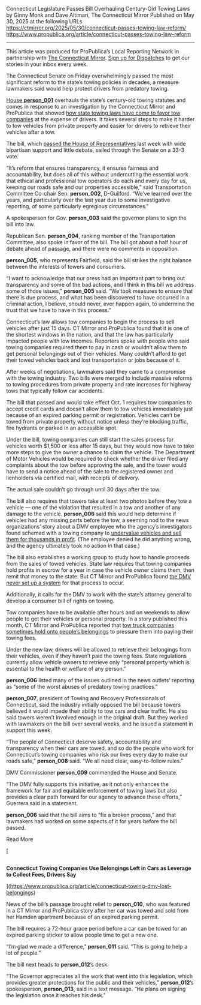 Connecticut Legislature Passes Bill Overhauling Century-Old Towing Laws
 by Ginny Monk and Dave Altimari, The Connecticut Mirror
Published on May 30, 2025 at the following URLs
https://ctmirror.org/2025/05/30/connecticut-passes-towing-law-reform/
https://www.propublica.org/article/connecticut-passes-towing-law-reform

---


This article was produced for ProPublica’s Local Reporting Network in partnership with [The Connecticut Mirror](https://ctmirror.org/). [Sign up for Dispatches](https://www.propublica.org/newsletters/dispatches) to get our stories in your inbox every week.

The Connecticut Senate on Friday overwhelmingly passed the most significant reform to the state’s towing policies in decades, a measure lawmakers said would help protect drivers from predatory towing.

[House **person_001**](https://www.cga.ct.gov/asp/cgabillstatus/cgabillstatus.asp?selBillType=Bill&which_year=2025&bill_num=7162) overhauls the state’s century-old towing statutes and comes in response to an investigation by the Connecticut Mirror and ProPublica that showed [how state towing laws have come to favor tow companies](https://www.propublica.org/article/connecticut-dmv-tow-companies-car-sales) at the expense of drivers. It takes several steps to make it harder to tow vehicles from private property and easier for drivers to retrieve their vehicles after a tow.

The bill, which [passed the House of Representatives](https://ctmirror.org/2025/05/22/ct-towing-bill-passes-house/) last week with wide bipartisan support and little debate, sailed through the Senate on a 33-3 vote.

“It’s reform that ensures transparency, it ensures fairness and accountability, but does all of this without undercutting the essential work that ethical and professional tow operators do each and every day for us, keeping our roads safe and our properties accessible,” said Transportation Committee Co-chair Sen. **person_002**, D-Guilford. “We’ve learned over the years, and particularly over the last year due to some investigative reporting, of some particularly egregious circumstances.”

A spokesperson for Gov. **person_003** said the governor plans to sign the bill into law.

Republican Sen. **person_004**, ranking member of the Transportation Committee, also spoke in favor of the bill. The bill got about a half hour of debate ahead of passage, and there were no comments in opposition.

**person_005**, who represents Fairfield, said the bill strikes the right balance between the interests of towers and consumers.

“I want to acknowledge that our press had an important part to bring out transparency and some of the bad actions, and I think in this bill we address some of those issues,” **person_005** said. “We took measures to ensure that there is due process, and what has been discovered to have occurred in a criminal action, I believe, should never, ever happen again, to undermine the trust that we have to have in this process.”

Connecticut’s law allows tow companies to begin the process to sell vehicles after just 15 days. CT Mirror and ProPublica found that it is one of the shortest windows in the nation, and that the law has particularly impacted people with low incomes. Reporters spoke with people who said towing companies required them to pay in cash or wouldn’t allow them to get personal belongings out of their vehicles. Many couldn’t afford to get their towed vehicles back and lost transportation or jobs because of it.

After weeks of negotiations, lawmakers said they came to a compromise with the towing industry. Two bills were merged to include massive reforms to towing procedures from private property and rate increases for highway tows that typically follow car accidents.

The bill that passed and would take effect Oct. 1 requires tow companies to accept credit cards and doesn’t allow them to tow vehicles immediately just because of an expired parking permit or registration. Vehicles can’t be towed from private property without notice unless they’re blocking traffic, fire hydrants or parked in an accessible spot.

Under the bill, towing companies can still start the sales process for vehicles worth $1,500 or less after 15 days, but they would now have to take more steps to give the owner a chance to claim the vehicle. The Department of Motor Vehicles would be required to check whether the driver filed any complaints about the tow before approving the sale, and the tower would have to send a notice ahead of the sale to the registered owner and lienholders via certified mail, with receipts of delivery.

The actual sale couldn’t go through until 30 days after the tow.

The bill also requires that towers take at least two photos before they tow a vehicle — one of the violation that resulted in a tow and another of any damage to the vehicle. **person_006** said this would help determine if vehicles had any missing parts before the tow, a seeming nod to the news organizations’ story about a DMV employee who the agency’s investigators found schemed with a towing company to [undervalue vehicles and sell them for thousands in profit](https://www.propublica.org/article/connecticut-dmv-employee-sells-towed-cars). (The employee denied he did anything wrong, and the agency ultimately took no action in that case.)

The bill also establishes a working group to study how to handle proceeds from the sales of towed vehicles. State law requires that towing companies hold profits in escrow for a year in case the vehicle owner claims them, then remit that money to the state. But CT Mirror and ProPublica found [the DMV never set up a system](https://www.propublica.org/article/connecticut-dmv-towing-law-enforcement) for that process to occur.

Additionally, it calls for the DMV to work with the state’s attorney general to develop a consumer bill of rights on towing.

Tow companies have to be available after hours and on weekends to allow people to get their vehicles or personal property. In a story published this month, CT Mirror and ProPublica reported that [tow truck companies sometimes hold onto people’s belongings](https://www.propublica.org/article/connecticut-towing-dmv-lost-belongings) to pressure them into paying their towing fees.

Under the new law, drivers will be allowed to retrieve their belongings from their vehicles, even if they haven’t paid the towing fees. State regulations currently allow vehicle owners to retrieve only “personal property which is essential to the health or welfare of any person.”

**person_006** listed many of the issues outlined in the news outlets’ reporting as “some of the worst abuses of predatory towing practices.”

**person_007**, president of Towing and Recovery Professionals of Connecticut, said the industry initially opposed the bill because towers believed it would impede their ability to tow cars and clear traffic. He also said towers weren’t involved enough in the original draft. But they worked with lawmakers on the bill over several weeks, and he issued a statement in support this week.

“The people of Connecticut deserve safety, accountability and transparency when their cars are towed, and so do the people who work for Connecticut’s towing companies who risk our lives every day to make our roads safe,” **person_008** said. “We all need clear, easy-to-follow rules.”

DMV Commissioner **person_009** commended the House and Senate.

“The DMV fully supports this initiative, as it not only enhances the framework for fair and equitable enforcement of towing laws but also provides a clear path forward for our agency to advance these efforts,” Guerrera said in a statement.

**person_006** said that the bill aims to “fix a broken process,” and that lawmakers had worked on some aspects of it for years before the bill passed.

Read More

[

![](data:image/svg+xml;charset=utf-8,%3Csvg%20xmlns%3D%27http%3A%2F%2Fwww.w3.org%2F2000%2Fsvg%27%20width%3D%271%27%20height%3D%271%27%20style%3D%27background%3Atransparent%27%2F%3E)

**Connecticut Towing Companies Use Belongings Left in Cars as Leverage to Collect Fees, Drivers Say**

](https://www.propublica.org/article/connecticut-towing-dmv-lost-belongings)

News of the bill’s passage brought relief to **person_010**, who was featured in a CT Mirror and ProPublica story after her car was towed and sold from her Hamden apartment because of an expired parking permit.

The bill requires a 72-hour grace period before a car can be towed for an expired parking sticker to allow people time to get a new one.

“I’m glad we made a difference,” **person_011** said. “This is going to help a lot of people.”

The bill next heads to **person_012**’s desk.

“The Governor appreciates all the work that went into this legislation, which provides greater protections for the public and their vehicles,” **person_012**’s spokesperson, **person_013**, said in a text message. “He plans on signing the legislation once it reaches his desk.”
